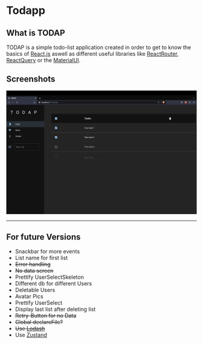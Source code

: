 # Todapp

## What is TODAP

TODAP is a simple todo-list application created in order to get to know the basics of [React.js](https://react.dev/) aswell as different useful libraries like [ReactRouter](https://reactrouter.com/en/main), [ReactQuery](https://tanstack.com/query/latest) or the [MaterialUI](https://mui.com/).

## Screenshots

![Screenshot of the app](public/MainScreen.png "Main Screen")

---

## For future Versions

- Snackbar for more events
- List name for first list
- ~~Error handling~~
- ~~No data screen~~
- Prettify UserSelectSkeleton
- Different db for different Users
- Deletable Users
- Avatar Pics
- Prettify UserSelect
- Display last list after deleting list
- ~~Retry-Button for no Data~~
- ~~Global declareFile?~~
- ~~Use [Lodash](https://lodash.com/)~~
- Use [Zustand](https://docs.pmnd.rs/zustand/getting-started/introduction)
